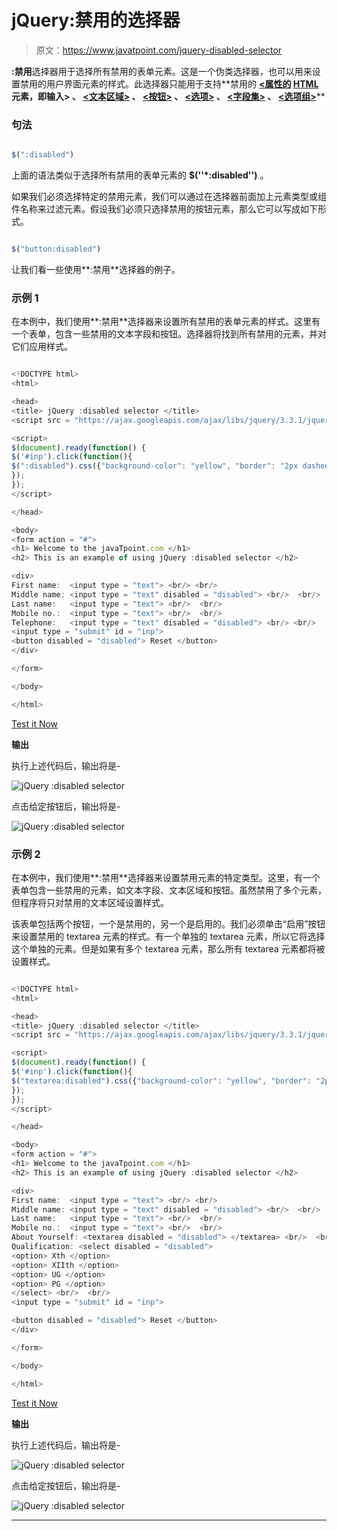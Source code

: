 # jQuery:禁用的选择器

> 原文：<https://www.javatpoint.com/jquery-disabled-selector>

**:禁用**选择器用于选择所有禁用的表单元素。这是一个伪类选择器，也可以用来设置禁用的用户界面元素的样式。此选择器只能用于支持**禁用的 **[<属性的](https://www.javatpoint.com/html-input-tag) [HTML](https://www.javatpoint.com/html-tutorial) 元素，即输入> 、 [<文本区域>](https://www.javatpoint.com/html-textarea) 、 [<按钮>](https://www.javatpoint.com/html-button-tag) 、 [<选项>](https://www.javatpoint.com/html-option-tag) 、 [<字段集>](https://www.javatpoint.com/html-fieldset-tag) 、 [<选项组>](https://www.javatpoint.com/html-optgroup-tag)****

### 句法

```js

$(":disabled")

```

上面的语法类似于选择所有禁用的表单元素的 **$(''*:disabled'')** 。

如果我们必须选择特定的禁用元素，我们可以通过在选择器前面加上元素类型或组件名称来过滤元素。假设我们必须只选择禁用的按钮元素，那么它可以写成如下形式。

```js

$("button:disabled")

```

让我们看一些使用**:禁用**选择器的例子。

### 示例 1

在本例中，我们使用**:禁用**选择器来设置所有禁用的表单元素的样式。这里有一个表单，包含一些禁用的文本字段和按钮。选择器将找到所有禁用的元素，并对它们应用样式。

```js

<!DOCTYPE html>
<html>

<head>
<title> jQuery :disabled selector </title>
<script src = "https://ajax.googleapis.com/ajax/libs/jquery/3.3.1/jquery.min.js"> </script>

<script>
$(document).ready(function() {
$('#inp').click(function(){
$(":disabled").css({"background-color": "yellow", "border": "2px dashed blue"});
});
});
</script>

</head>

<body>
<form action = "#">
<h1> Welcome to the javaTpoint.com </h1>
<h2> This is an example of using jQuery :disabled selector </h2>

<div>
First name:  <input type = "text"> <br/> <br/>
Middle name: <input type = "text" disabled = "disabled"> <br/>  <br/>
Last name:   <input type = "text"> <br/>  <br/>
Mobile no.:  <input type = "text"> <br/>  <br/>
Telephone:   <input type = "text" disabled = "disabled"> <br/> <br/>
<input type = "submit" id = "inp">
<button disabled = "disabled"> Reset </button>
</div>

</form>

</body>

</html>

```

[Test it Now](https://www.javatpoint.com/oprweb/test.jsp?filename=jquery-disabled-selector1)

**输出**

执行上述代码后，输出将是-

![jQuery :disabled selector](img/9d0a1aaa8a2ecabab3cf88531c180d6b.png)

点击给定按钮后，输出将是-

![jQuery :disabled selector](img/5a690b5152010ebcd57222ad992278f0.png)

### 示例 2

在本例中，我们使用**:禁用**选择器来设置禁用元素的特定类型。这里，有一个表单包含一些禁用的元素，如文本字段、文本区域和按钮。虽然禁用了多个元素，但程序将只对禁用的文本区域设置样式。

该表单包括两个按钮，一个是禁用的，另一个是启用的。我们必须单击“启用”按钮来设置禁用的 textarea 元素的样式。有一个单独的 textarea 元素，所以它将选择这个单独的元素。但是如果有多个 textarea 元素，那么所有 textarea 元素都将被设置样式。

```js

<!DOCTYPE html>
<html>

<head>
<title> jQuery :disabled selector </title>
<script src = "https://ajax.googleapis.com/ajax/libs/jquery/3.3.1/jquery.min.js"> </script>

<script>
$(document).ready(function() {
$('#inp').click(function(){
$("textarea:disabled").css({"background-color": "yellow", "border": "2px dashed blue"});
});
});
</script>

</head>

<body>
<form action = "#">
<h1> Welcome to the javaTpoint.com </h1>
<h2> This is an example of using jQuery :disabled selector </h2>

<div>
First name:  <input type = "text"> <br/> <br/>
Middle name: <input type = "text" disabled = "disabled"> <br/>  <br/>
Last name:   <input type = "text"> <br/>  <br/>
Mobile no.:  <input type = "text"> <br/>  <br/>
About Yourself: <textarea disabled = "disabled"> </textarea> <br/>  <br/>
Qualification: <select disabled = "disabled">
<option> Xth </option>
<option> XIIth </option>
<option> UG </option>
<option> PG </option>
</select> <br/>  <br/>
<input type = "submit" id = "inp">

<button disabled = "disabled"> Reset </button>
</div>

</form>

</body>

</html>

```

[Test it Now](https://www.javatpoint.com/oprweb/test.jsp?filename=jquery-disabled-selector2)

**输出**

执行上述代码后，输出将是-

![jQuery :disabled selector](img/a73b223d04d540975c93b94ff60460f5.png)

点击给定按钮后，输出将是-

![jQuery :disabled selector](img/1cebe532ffdeeffd14980838ee9ca0af.png)

* * *